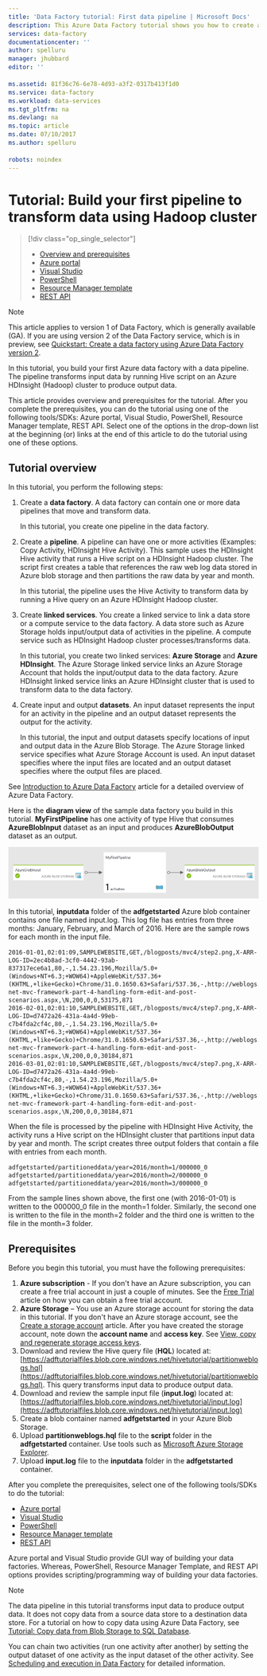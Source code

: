 ```yaml
---
title: 'Data Factory tutorial: First data pipeline | Microsoft Docs'
description: This Azure Data Factory tutorial shows you how to create and schedule a data factory that processes data using Hive script on a Hadoop cluster.
services: data-factory
documentationcenter: ''
author: spelluru
manager: jhubbard
editor: ''

ms.assetid: 81f36c76-6e78-4d93-a3f2-0317b413f1d0
ms.service: data-factory
ms.workload: data-services
ms.tgt_pltfrm: na
ms.devlang: na
ms.topic: article
ms.date: 07/10/2017
ms.author: spelluru

robots: noindex
---
```

# Tutorial: Build your first pipeline to transform data using Hadoop cluster
> [!div class="op_single_selector"]
> * [Overview and prerequisites](data-factory-build-your-first-pipeline.md)
> * [Azure portal](data-factory-build-your-first-pipeline-using-editor.md)
> * [Visual Studio](data-factory-build-your-first-pipeline-using-vs.md)
> * [PowerShell](data-factory-build-your-first-pipeline-using-powershell.md)
> * [Resource Manager template](data-factory-build-your-first-pipeline-using-arm.md)
> * [REST API](data-factory-build-your-first-pipeline-using-rest-api.md)


> [!NOTE]
> This article applies to version 1 of Data Factory, which is generally available (GA). If you are using version 2 of the Data Factory service, which is in preview, see [Quickstart: Create a data factory using Azure Data Factory version 2](../quickstart-create-data-factory-dot-net.md).

In this tutorial, you build your first Azure data factory with a data pipeline. The pipeline transforms input data by running Hive script on an Azure HDInsight (Hadoop) cluster to produce output data.  

This article provides overview and prerequisites for the tutorial. After you complete the prerequisites, you can do the tutorial using one of the following tools/SDKs: Azure portal, Visual Studio, PowerShell, Resource Manager template, REST API. Select one of the options in the drop-down list at the beginning (or) links at the end of this article to do the tutorial using one of these options.    

## Tutorial overview
In this tutorial, you perform the following steps:

1. Create a **data factory**. A data factory can contain one or more data pipelines that move and transform data. 

	In this tutorial, you create one pipeline in the data factory. 
2. Create a **pipeline**. A pipeline can have one or more activities (Examples: Copy Activity, HDInsight Hive Activity). This sample uses the HDInsight Hive activity that runs a Hive script on a HDInsight Hadoop cluster. The script first creates a table that references the raw web log data stored in Azure blob storage and then partitions the raw data by year and month.

	In this tutorial, the pipeline uses the Hive Activity to transform data by running a Hive query on an Azure HDInsight Hadoop cluster. 
3. Create **linked services**. You create a linked service to link a data store or a compute service to the data factory. A data store such as Azure Storage holds input/output data of activities in the pipeline. A compute service such as HDInsight Hadoop cluster processes/transforms data.

	In this tutorial, you create two linked services: **Azure Storage** and **Azure HDInsight**. The Azure Storage linked service links an Azure Storage Account that holds the input/output data to the data factory. Azure HDInsight linked service links an Azure HDInsight cluster that is used to transform data to the data factory. 
3. Create input and output **datasets**. An input dataset represents the input for an activity in the pipeline and an output dataset represents the output for the activity.

	In this tutorial, the input and output datasets specify locations of input and output data in the Azure Blob Storage. The Azure Storage linked service specifies what Azure Storage Account is used. An input dataset specifies where the input files are located and an output dataset specifies where the output files are placed. 


See [Introduction to Azure Data Factory](data-factory-introduction.md) article for a detailed overview of Azure Data Factory.
  
Here is the **diagram view** of the sample data factory you build in this tutorial. **MyFirstPipeline** has one activity of type Hive that consumes **AzureBlobInput** dataset as an input and produces **AzureBlobOutput** dataset as an output. 

![Diagram view in Data Factory tutorial](media/data-factory-build-your-first-pipeline/data-factory-tutorial-diagram-view.png)


In this tutorial, **inputdata** folder of the **adfgetstarted** Azure blob container contains one file named input.log. This log file has entries from three months: January, February, and March of 2016. Here are the sample rows for each month in the input file. 

```
2016-01-01,02:01:09,SAMPLEWEBSITE,GET,/blogposts/mvc4/step2.png,X-ARR-LOG-ID=2ec4b8ad-3cf0-4442-93ab-837317ece6a1,80,-,1.54.23.196,Mozilla/5.0+(Windows+NT+6.3;+WOW64)+AppleWebKit/537.36+(KHTML,+like+Gecko)+Chrome/31.0.1650.63+Safari/537.36,-,http://weblogs.asp.net/sample/archive/2007/12/09/asp-net-mvc-framework-part-4-handling-form-edit-and-post-scenarios.aspx,\N,200,0,0,53175,871 
2016-02-01,02:01:10,SAMPLEWEBSITE,GET,/blogposts/mvc4/step7.png,X-ARR-LOG-ID=d7472a26-431a-4a4d-99eb-c7b4fda2cf4c,80,-,1.54.23.196,Mozilla/5.0+(Windows+NT+6.3;+WOW64)+AppleWebKit/537.36+(KHTML,+like+Gecko)+Chrome/31.0.1650.63+Safari/537.36,-,http://weblogs.asp.net/sample/archive/2007/12/09/asp-net-mvc-framework-part-4-handling-form-edit-and-post-scenarios.aspx,\N,200,0,0,30184,871
2016-03-01,02:01:10,SAMPLEWEBSITE,GET,/blogposts/mvc4/step7.png,X-ARR-LOG-ID=d7472a26-431a-4a4d-99eb-c7b4fda2cf4c,80,-,1.54.23.196,Mozilla/5.0+(Windows+NT+6.3;+WOW64)+AppleWebKit/537.36+(KHTML,+like+Gecko)+Chrome/31.0.1650.63+Safari/537.36,-,http://weblogs.asp.net/sample/archive/2007/12/09/asp-net-mvc-framework-part-4-handling-form-edit-and-post-scenarios.aspx,\N,200,0,0,30184,871
```

When the file is processed by the pipeline with HDInsight Hive Activity, the activity runs a Hive script on the HDInsight cluster that partitions input data by year and month. The script creates three output folders that contain a file with entries from each month.  

```
adfgetstarted/partitioneddata/year=2016/month=1/000000_0
adfgetstarted/partitioneddata/year=2016/month=2/000000_0
adfgetstarted/partitioneddata/year=2016/month=3/000000_0
```

From the sample lines shown above, the first one (with 2016-01-01) is written to the 000000_0 file in the month=1 folder. Similarly, the second one is written to the file in the month=2 folder and the third one is written to the file in the month=3 folder.  

## Prerequisites
Before you begin this tutorial, you must have the following prerequisites:

1. **Azure subscription** - If you don't have an Azure subscription, you can create a free trial account in just a couple of minutes. See the [Free Trial](https://azure.microsoft.com/pricing/free-trial/) article on how you can obtain a free trial account.
2. **Azure Storage** – You use an Azure storage account for storing the data in this tutorial. If you don't have an Azure storage account, see the [Create a storage account](../../storage/common/storage-create-storage-account.md#create-a-storage-account) article. After you have created the storage account, note down the **account name** and **access key**. See [View, copy and regenerate storage access keys](../../storage/common/storage-create-storage-account.md#view-and-copy-storage-access-keys).
3. Download and review the Hive query file (**HQL**) located at: [https://adftutorialfiles.blob.core.windows.net/hivetutorial/partitionweblogs.hql](https://adftutorialfiles.blob.core.windows.net/hivetutorial/partitionweblogs.hql). This query transforms input data to produce output data. 
4. Download and review the sample input file (**input.log**) located at: [https://adftutorialfiles.blob.core.windows.net/hivetutorial/input.log](https://adftutorialfiles.blob.core.windows.net/hivetutorial/input.log)
5. Create a blob container named **adfgetstarted** in your Azure Blob Storage. 
6. Upload **partitionweblogs.hql** file to the **script** folder in the **adfgetstarted** container. Use tools such as [Microsoft Azure Storage Explorer](http://storageexplorer.com/). 
7. Upload **input.log** file to the **inputdata** folder in the **adfgetstarted** container. 

After you complete the prerequisites, select one of the following tools/SDKs to do the tutorial: 

- [Azure portal](data-factory-build-your-first-pipeline-using-editor.md)
- [Visual Studio](data-factory-build-your-first-pipeline-using-vs.md)
- [PowerShell](data-factory-build-your-first-pipeline-using-powershell.md)
- [Resource Manager template](data-factory-build-your-first-pipeline-using-arm.md)
- [REST API](data-factory-build-your-first-pipeline-using-rest-api.md)

Azure portal and Visual Studio provide GUI way of building your data factories. Whereas, PowerShell, Resource Manager Template, and REST API options provides scripting/programming way of building your data factories.

> [!NOTE]
> The data pipeline in this tutorial transforms input data to produce output data. It does not copy data from a source data store to a destination data store. For a tutorial on how to copy data using Azure Data Factory, see [Tutorial: Copy data from Blob Storage to SQL Database](data-factory-copy-data-from-azure-blob-storage-to-sql-database.md).
> 
> You can chain two activities (run one activity after another) by setting the output dataset of one activity as the input dataset of the other activity. See [Scheduling and execution in Data Factory](data-factory-scheduling-and-execution.md) for detailed information. 





  
